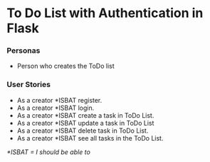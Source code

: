 # To Do List with Authentication in Flask

### Personas 
*  Person who creates the ToDo list

### User Stories 
* As a creator *ISBAT register.
* As a creator *ISBAT login. 
* As a creator *ISBAT create a task in ToDo List.
* As a creator *ISBAT update a task in ToDo List
* As a creator *ISBAT delete task in ToDo List. 
* As a creator *ISBAT see all tasks in the ToDo List. 

_*ISBAT = I should be able to_

